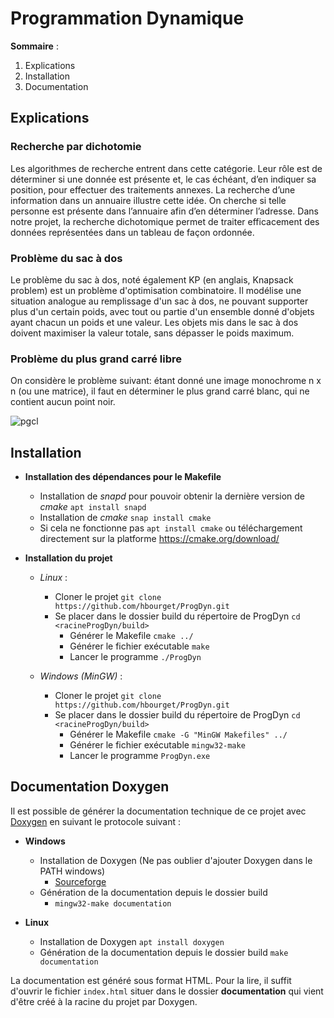 # Programmation Dynamique

**Sommaire** :

1. Explications
2. Installation
3. Documentation

## Explications
### Recherche par dichotomie
Les algorithmes de recherche entrent dans cette catégorie. Leur rôle est de déterminer si une donnée est présente et, le cas échéant, d’en indiquer sa position, pour effectuer des traitements annexes. La recherche d’une information dans un annuaire illustre cette idée. On cherche si telle personne est présente dans l’annuaire afin d’en déterminer l’adresse. 
Dans notre projet, la recherche dichotomique permet de traiter efficacement des données représentées dans un tableau de façon ordonnée.
### Problème du sac à dos
Le problème du sac à dos, noté également KP (en anglais, Knapsack problem) est un problème d'optimisation combinatoire. Il modélise une situation analogue au remplissage d'un sac à dos, ne pouvant supporter plus d'un certain poids, avec tout ou partie d'un ensemble donné d'objets ayant chacun un poids et une valeur. Les objets mis dans le sac à dos doivent maximiser la valeur totale, sans dépasser le poids maximum.
### Problème du plus grand carré libre
On considère le problème suivant: étant donné une image monochrome n x n (ou une matrice),
il faut en déterminer le plus grand carré blanc, qui ne contient aucun point noir.

![pgcl](https://user-images.githubusercontent.com/57684366/138505086-444e76e5-793f-48db-9518-621174ee77d4.png)

## Installation
  - **Installation des dépendances pour le Makefile** 
	  - Installation de *snapd* pour pouvoir obtenir la dernière version de *cmake* `apt install snapd`
	  - Installation de *cmake* `snap install cmake`
	  - Si cela ne fonctionne pas `apt install cmake` ou téléchargement directement sur la platforme https://cmake.org/download/
	  
- **Installation du projet**

	- *Linux* :
	  * Cloner le projet ``git clone https://github.com/hbourget/ProgDyn.git``
	  * Se placer dans le dossier build du répertoire de ProgDyn `cd <racineProgDyn/build>`
	     * Générer le Makefile `cmake ../`
	     * Générer le fichier exécutable  ``make`` 
	     * Lancer le programme `./ProgDyn`

	- *Windows (MinGW)* :
		
		- Cloner le projet ``git clone https://github.com/hbourget/ProgDyn.git``
		 - Se placer dans le dossier build du répertoire de ProgDyn `cd <racineProgDyn/build>`
		     * Générer le Makefile `cmake -G "MinGW Makefiles" ../`
		     * Générer le fichier exécutable  ``mingw32-make`` 
		     * Lancer le programme `ProgDyn.exe`

 

## Documentation Doxygen
Il est possible de générer la documentation technique de ce projet avec [Doxygen](https://www.doxygen.nl/index.html) en suivant le protocole suivant :

* **Windows**
  * Installation de Doxygen (Ne pas oublier d'ajouter Doxygen dans le PATH windows)
    * [Sourceforge](https://sourceforge.net/projects/doxygen/files/rel-1.9.2/)
  * Génération de la documentation depuis le dossier build
    * `mingw32-make documentation`


* **Linux**
  * Installation de Doxygen  ``apt install doxygen``
  * Génération de la documentation depuis le dossier build ``make documentation``

La documentation est généré sous format HTML. Pour la lire, il suffit d'ouvrir le fichier ``index.html`` situer dans le dossier **documentation** qui vient d'être créé à la racine du projet par Doxygen.
